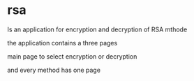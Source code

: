 # rsa


Is an application for encryption and decryption of RSA mthode 

the application contains a three pages 

main page to select encryption or decryption 

and every method has one page 
